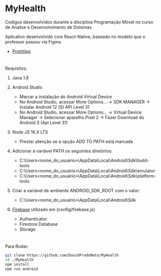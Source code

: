 # MyHealth
Codigos desenvolvidos durante a disciplina Programação Móvel no curso de Analise e Desenvolvimento de Sistemas

Aplicativo desenvolvido com React-Native, baseado no modelo que o professor passou via Figma
* [Protótipo](https://www.figma.com/file/dg4NfC6ha9XdOzaBTrYWIh/MyHealth-mobile-(Copy))



#
Requisitos: 

1. Java 1.8

2. Android Studio
   - Marcar a instalação do Android Virtual Device
   - No Android Studio, acessar More Options... -> SDK MANAGER -> Instalar Android 12 (S) API Level 31
   - No Android Studio, acessar More Options... -> Virtual Device Manager -> Selecionar aparelho Pixel 2 -> Fazer Download do Android S (Api Level 31)
   
3. Node JS 16.X LTS
   - Prestar atenção se a opção ADD TO PATH está marcada
   
4. Adicionar à variável PATH os seguintes diretórios:
   - C:\Users\<nome_do_usuário>\AppData\Local\Android\Sdk\build-tools
   - C:\Users\<nome_do_usuário>\AppData\Local\Android\Sdk\emulator
   - C:\Users\<nome_do_usuário>\AppData\Local\Android\Sdk\platform-tools
   
5. Criar a variável de ambiente ANDROID_SDK_ROOT com o valor:
   - C:\Users\<nome_do_usuário>\AppData\Local\Android\Sdk

6. [Firebase](https://console.firebase.google.com) utilizado em (config/firebase.js)
   - Authenticator
   - Firestore Database
   - Storage
#

Para Rodar:

```sh
git clone https://github.com/DavidPradoNeto/MyHealth
cd ./MyHealth
npm install
npm run android
```
